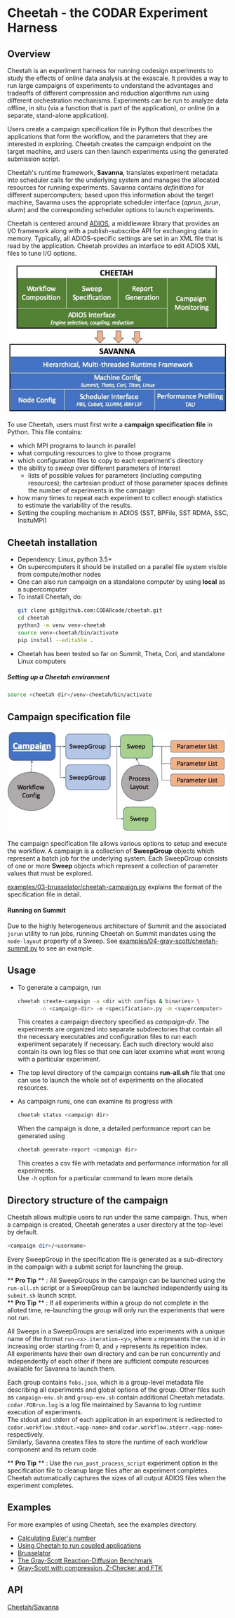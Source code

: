 # Cheetah - the CODAR Experiment Harness

## Overview
Cheetah is an experiment harness for running codesign experiments to study the effects of online data analysis at the exascale. It provides a way to run large campaigns of experiments to understand the advantages and tradeoffs of different compression and reduction algorithms run using different orchestration mechanisms. Experiments can be run to analyze data offline, in situ (via a function that is part of the application), or online (in a separate, stand-alone application).

Users create a campaign specification file in Python that describes the applications that form the workflow, and the parameters that they are interested in exploring. Cheetah creates the campaign endpoint on the target machine, and users can then launch experiments using the generated submission script.

Cheetah's runtime framework, **Savanna**, translates experiment metadata into scheduler calls for the underlying system and manages the allocated resources for running experiments. Savanna contains *definitions* for different supercomputers; based upon this information about the target machine, Savanna uses the appropriate scheduler interface (*aprun*, *jsrun*, *slurm*) and the corresponding scheduler options to launch experiments.

Cheetah is centered around [ADIOS](https://adios2.readthedocs.io/en/latest/index.html), a middleware library that provides an I/O framework along with a publish-subscribe API for exchanging data in memory. Typically, all ADIOS-specific settings are set in an XML file that is read by the application. Cheetah provides an interface to edit ADIOS XML files to tune I/O options.

![Cheetah Architecture](docs/cheetah-arch.jpg?raw=true "Architecture of Cheetah")

To use Cheetah, users must first write a **campaign specification file** in Python. This file contains:

* which MPI programs to launch in parallel
* what computing resources to give to those programs
* which configuration files to copy to each experiment's directory
* the ability to *sweep* over different parameters of interest
    * lists of possible values for parameters (including computing resources); the cartesian product of those parameter spaces defines the number of experiments in the campaign  
* how many times to repeat each experiment to collect enough statistics to estimate the variability of the results.
* Setting the coupling mechanism in ADIOS (SST, BPFile, SST RDMA, SSC, InsituMPI)  

## Cheetah installation
* Dependency: Linux, python 3.5+
* On supercomputers it should be installed on a parallel file system visible from compute/mother nodes
* One can also run campaign on a standalone computer by using <b>local</b> as a supercomputer
* To install Cheetah, do:
  ```bash
  git clone git@github.com:CODARcode/cheetah.git
  cd cheetah          
  python3 -m venv venv-cheetah
  source venv-cheetah/bin/activate
  pip install --editable .
  ```
* Cheetah has been tested so far on Summit, Theta, Cori, and standalone Linux computers

##### Setting up a Cheetah environment
   ```bash
   source <cheetah dir>/venv-cheetah/bin/activate
   ```

## Campaign specification file

![Cheetah Object Model](docs/cheetah-model.jpg?raw=true "Cheetah Object Model")

The campaign specification file allows various options to setup and execute the workflow.
A campaign is a collection of **SweepGroup** objects which represent a batch job for the underlying system.
Each SweepGroup consists of one or more **Sweep** objects which represent a collection of parameter values that must be explored.

[examples/03-brusselator/cheetah-campaign.py](examples/03-brusselator/cheetah-campaign.py) explains the format of the specification file in detail. 

#### Running on Summit
Due to the highly heterogeneous architecture of Summit and the associated `jsrun` utility to run jobs, running Cheetah on Summit mandates using the `node-layout` property of a Sweep. See [examples/04-gray-scott/cheetah-summit.py](examples/04-gray-scott/cheetah-summit.py) to see an example.

## Usage
* To generate a campaign, run
  ```bash
  cheetah create-campaign -a <dir with configs & binaries> \
  	     -o <campaign-dir> -e <specification>.py -m <supercomputer>
  ```  

  This creates a campaign directory specified as *campaign-dir*.
  The experiments are organized into separate subdirectories that contain
  all the necessary executables and configuration files to run each experiment separately if necessary.
  Each such directory would also contain its own log files so that one can later examine what went
  wrong with a particular experiment.
* The top level directory of the campaign contains <b>run-all.sh</b> file that one can use to launch
  the whole set of experiments on the allocated resources.
* As campaign runs, one can examine its progress with
  ```bash
  cheetah status <campaign dir>
  ```  
  When the campaign is done, a detailed performance report can be generated using 
  ```bash
  cheetah generate-report <campaign dir>
  ```  
  This creates a csv file with metadata and performance information for all experiments.  
  Use `-h` option for a particular command to learn more details


## Directory structure of the campaign

Cheetah allows multiple users to run under the same campaign. Thus, when a campaign is created, Cheetah generates a user directory at the top-level by default.
```bash
<campaign dir>/<username>
```

Every SweepGroup in the specification file is generated as a sub-directory in the campaign with a submit script for launching the group.

** **Pro Tip** ** : All SweepGroups in the campaign can be launched using the `run-all.sh` script or a SweepGroup can be launched independently using its `submit.sh` launch script.  
** **Pro Tip** ** : If all experiments within a group do not complete in the alloted time, re-launching the group will only run the experiments that were not run.

All Sweeps in a SweepGroups are serialized into experiments with a unique name of the format `run-<x>.iteration-<y>`, where `x` represents the run id in increasing order starting from 0, and
  `y` represents its repetition index.  
All experiments have their own directory and can be run concurrently and independently of each other if there are sufficient compute resources available for Savanna to launch them.

Each group contains `fobs.json`, which is a group-level metadata file describing all experiments and global options of the group. Other files such as `campaign-env.sh` and `group-env.sh` contain additional Cheetah metadata.
`codar.FOBrun.log` is a log file maintained by Savanna to log runtime execution of experiments.  
The stdout and stderr of each application in an experiment is redirected to `codar.workflow.stdout.<app-name>` and `codar.workflow.stderr.<app-name>` respectively.  
Similarly, Savanna creates files to store the runtime of each workflow component and its return code.

** **Pro Tip** ** : Use the `run_post_process_script` experiment option in the specification file to cleanup large files after an experiment completes.
Cheetah automatically captures the sizes of all output ADIOS files when the experiment completes.
    
## Examples
For more examples of using Cheetah, see the examples directory.

  - [Calculating Euler's number](https://github.com/CODARcode/cheetah/tree/master/examples/01-eulers_number)
  - [Using Cheetah to run coupled applications](https://github.com/CODARcode/cheetah/tree/master/examples/02-coupling)
  - [Brusselator](https://github.com/CODARcode/cheetah/tree/master/examples/03-brusselator)
  - [The Gray-Scott Reaction-Diffusion Benchmark](https://github.com/CODARcode/cheetah/tree/master/examples/04-gray-scott)
  - [Gray-Scott with compression, Z-Checker and FTK](https://github.com/CODARcode/cheetah/tree/master/examples/05-gray-scott-compression)

## API
<!-- * [Cheetah](https://codarcode.github.io/cheetah/cheetah/html/index.html) -->
<!-- * [Savanna](https://codarcode.github.io/cheetah/savanna/html/index.html) -->
[Cheetah/Savanna]( https://codarcode.github.io/cheetah/cheetah_savanna/html )
